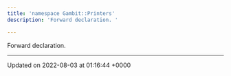 ```yaml
---
title: 'namespace Gambit::Printers'
description: 'Forward declaration. '

---
```







Forward declaration. 






-------------------------------

Updated on 2022-08-03 at 01:16:44 +0000